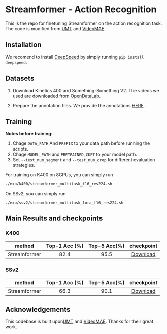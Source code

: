# Streamformer - Action Recognition

This is the repo for finetuning Streamformer on the action recognition task. The code is modified from [UMT](https://github.com/OpenGVLab/unmasked_teacher) and [VideoMAE](https://github.com/OpenGVLab/VideoMAEv2)

## Installation
We recomend to install [DeepSpeed](https://github.com/deepspeedai/DeepSpeed) by simply running ```pip install deepspeed```.

## Datasets

1. Download Kinetics 400 and Something-Something V2. The videos we used are downloaded from [OpenDataLab](https://opendatalab.com/). 

2. Prepare the annotation files. We provide the annotations [HERE](xxx).

## Training

**Notes before training:**
1. Chage `DATA_PATH` And `PREFIX` to your data path before running the scripts.
2. Chage `MODEL_PATH` and `PRETRAINED_CKPT` to your model path.
3. Set `--test_num_segment` and `--test_num_crop` for different evaluation strategies.

For training on K400 on 8GPUs, you can simply run
```
./exp/k400/streamformer_multitask_f16_res224.sh
```

On SSv2, you can simply run
```
./exp/ssv2/streamformer_multitask_lora_f16_res224.sh
```

## Main Results and checkpoints

### K400

|       method      | Top-1 Acc  (%) |  Top-5 Acc(%)  |   checkpoint   |
|  :-------------:  |  :-----:  |  :-----------------------------------------------------------------------------:  |  :----------:  |
|  Streamformer |  82.4   | 95.5 | [Download](https://huggingface.co/StreamFormer/streamformer-downstream/blob/main/action_recognition/k400.pt) |

### SSv2

|       method      | Top-1 Acc  (%) |  Top-5 Acc(%)  |   checkpoint   |
|  :-------------:  |  :-----:  |  :-----------------------------------------------------------------------------:  |  :----------:  |
|  Streamformer |  66.3   | 90.1 | [Download](https://huggingface.co/StreamFormer/streamformer-downstream/blob/main/action_recognition/ssv2.pt) |

## Acknowledgements

This codebase is built upon[UMT](https://github.com/OpenGVLab/unmasked_teacher) and [VideoMAE](https://github.com/OpenGVLab/VideoMAEv2). Thanks for their great work.